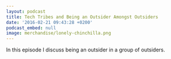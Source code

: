 ```yaml
---
layout: podcast
title: Tech Tribes and Being an Outsider Amongst Outsiders
date: '2016-02-21 09:43:28 +0200'
podcast_embed: null
image: merchandise/lonely-chinchilla.png
---
```


In this episode I discuss being an outsider in a group of outsiders.
